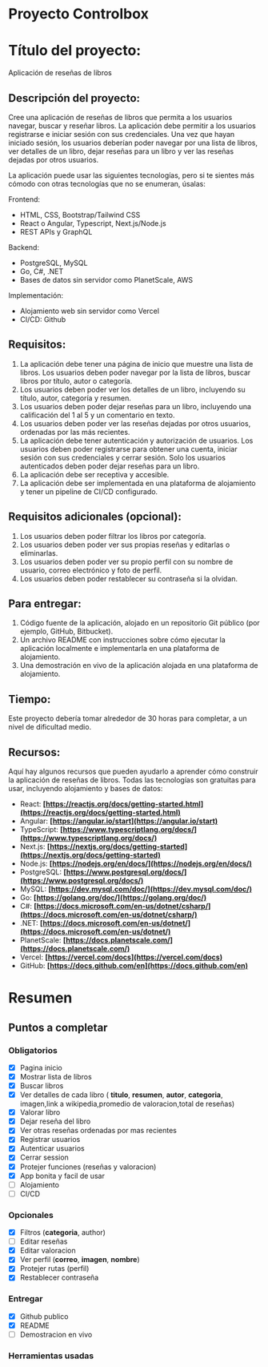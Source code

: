 # Proyecto Controlbox

# Título del proyecto:

Aplicación de reseñas de libros

## Descripción del proyecto:

Cree una aplicación de reseñas de libros que permita a los usuarios navegar, buscar y reseñar libros. La aplicación debe permitir a los usuarios registrarse e iniciar sesión con sus credenciales. Una vez que hayan iniciado sesión, los usuarios deberían poder navegar por una lista de libros, ver detalles de un libro, dejar reseñas para un libro y ver las reseñas dejadas por otros usuarios.

La aplicación puede usar las siguientes tecnologías, pero si te sientes más cómodo con otras tecnologías que no se enumeran, úsalas:

Frontend:

- HTML, CSS, Bootstrap/Tailwind CSS
- React o Angular, Typescript, Next.js/Node.js
- REST APIs y GraphQL

Backend:

- PostgreSQL, MySQL
- Go, C#, .NET
- Bases de datos sin servidor como PlanetScale, AWS

Implementación:

- Alojamiento web sin servidor como Vercel
- CI/CD: Github

## Requisitos:

1. La aplicación debe tener una página de inicio que muestre una lista de libros. Los usuarios deben poder navegar por la lista de libros, buscar libros por título, autor o categoría.
2. Los usuarios deben poder ver los detalles de un libro, incluyendo su título, autor, categoría y resumen.
3. Los usuarios deben poder dejar reseñas para un libro, incluyendo una calificación del 1 al 5 y un comentario en texto.
4. Los usuarios deben poder ver las reseñas dejadas por otros usuarios, ordenadas por las más recientes.
5. La aplicación debe tener autenticación y autorización de usuarios. Los usuarios deben poder registrarse para obtener una cuenta, iniciar sesión con sus credenciales y cerrar sesión. Solo los usuarios autenticados deben poder dejar reseñas para un libro.
6. La aplicación debe ser receptiva y accesible.
7. La aplicación debe ser implementada en una plataforma de alojamiento y tener un pipeline de CI/CD configurado.

## Requisitos adicionales (opcional):

1. Los usuarios deben poder filtrar los libros por categoría.
2. Los usuarios deben poder ver sus propias reseñas y editarlas o eliminarlas.
3. Los usuarios deben poder ver su propio perfil con su nombre de usuario, correo electrónico y foto de perfil.
4. Los usuarios deben poder restablecer su contraseña si la olvidan.

## Para entregar:

1. Código fuente de la aplicación, alojado en un repositorio Git público (por ejemplo, GitHub, Bitbucket).
2. Un archivo README con instrucciones sobre cómo ejecutar la aplicación localmente e implementarla en una plataforma de alojamiento.
3. Una demostración en vivo de la aplicación alojada en una plataforma de alojamiento.

## Tiempo:

Este proyecto debería tomar alrededor de 30 horas para completar, a un nivel de dificultad medio.

## Recursos:

Aquí hay algunos recursos que pueden ayudarlo a aprender cómo construir la aplicación de reseñas de libros. Todas las tecnologías son gratuitas para usar, incluyendo alojamiento y bases de datos:

- React: **[https://reactjs.org/docs/getting-started.html](https://reactjs.org/docs/getting-started.html)**
- Angular: **[https://angular.io/start](https://angular.io/start)**
- TypeScript: **[https://www.typescriptlang.org/docs/](https://www.typescriptlang.org/docs/)**
- Next.js: **[https://nextjs.org/docs/getting-started](https://nextjs.org/docs/getting-started)**
- Node.js: **[https://nodejs.org/en/docs/](https://nodejs.org/en/docs/)**
- PostgreSQL: **[https://www.postgresql.org/docs/](https://www.postgresql.org/docs/)**
- MySQL: **[https://dev.mysql.com/doc/](https://dev.mysql.com/doc/)**
- Go: **[https://golang.org/doc/](https://golang.org/doc/)**
- C#: **[https://docs.microsoft.com/en-us/dotnet/csharp/](https://docs.microsoft.com/en-us/dotnet/csharp/)**
- .NET: **[https://docs.microsoft.com/en-us/dotnet/](https://docs.microsoft.com/en-us/dotnet/)**
- PlanetScale: **[https://docs.planetscale.com/](https://docs.planetscale.com/)**
- Vercel: **[https://vercel.com/docs](https://vercel.com/docs)**
- GitHub: **[https://docs.github.com/en](https://docs.github.com/en)**

# Resumen

## Puntos a completar

### Obligatorios

- [x] Pagina inicio
- [x] Mostrar lista de libros
- [x] Buscar libros
- [x] Ver detalles de cada libro ( **titulo**, **resumen**, **autor**, **categoria**, imagen,link a wikipedia,promedio de valoracion,total de reseñas)
- [x] Valorar libro
- [x] Dejar reseña del libro
- [x] Ver otras reseñas ordenadas por mas recientes
- [x] Registrar usuarios
- [x] Autenticar usuarios
- [x] Cerrar session
- [x] Protejer funciones (reseñas y valoracion)
- [x] App bonita y facil de usar
- [ ] Alojamiento
- [ ] CI/CD

### Opcionales

- [x] Filtros (**categoria**, author)
- [ ] Editar reseñas
- [x] Editar valoracion
- [x] Ver perfil (**correo**, **imagen**, **nombre**)
- [x] Protejer rutas (perfil)
- [x] Restablecer contraseña

### Entregar

- [x] Github publico
- [x] README
- [ ] Demostracion en vivo

### Herramientas usadas
